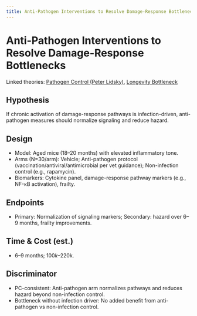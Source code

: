 ```yaml
---
title: Anti-Pathogen Interventions to Resolve Damage-Response Bottlenecks
---
```


# Anti-Pathogen Interventions to Resolve Damage-Response Bottlenecks

Linked theories: [Pathogen Control (Peter Lidsky)](../theories/pathogen_control.md), [Longevity Bottleneck](../theories/longevity_bottleneck.md)

## Hypothesis

If chronic activation of damage-response pathways is infection-driven, anti-pathogen measures should normalize signaling and reduce hazard.

## Design

- Model: Aged mice (18–20 months) with elevated inflammatory tone.
- Arms (N=30/arm): Vehicle; Anti-pathogen protocol (vaccination/antiviral/antimicrobial per vet guidance); Non-infection control (e.g., rapamycin).
- Biomarkers: Cytokine panel, damage-response pathway markers (e.g., NF-κB activation), frailty.

## Endpoints

- Primary: Normalization of signaling markers; Secondary: hazard over 6–9 months, frailty improvements.

## Time & Cost (est.)

- 6–9 months; $100k–$220k.

## Discriminator

- PC-consistent: Anti-pathogen arm normalizes pathways and reduces hazard beyond non-infection control.
- Bottleneck without infection driver: No added benefit from anti-pathogen vs non-infection control.
